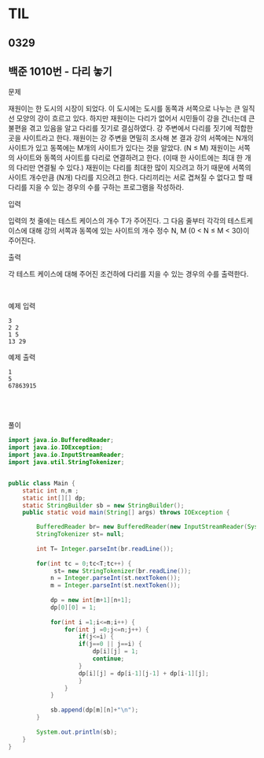 # TIL

## 0329

## 백준 1010번 - 다리 놓기<br>

문제 <br>

재원이는 한 도시의 시장이 되었다. 이 도시에는 도시를 동쪽과 서쪽으로 나누는 큰 일직선 모양의 강이 흐르고 있다. 하지만 재원이는 다리가 없어서 시민들이 강을 건너는데 큰 불편을 겪고 있음을 알고 다리를 짓기로 결심하였다. 강 주변에서 다리를 짓기에 적합한 곳을 사이트라고 한다. 재원이는 강 주변을 면밀히 조사해 본 결과 강의 서쪽에는 N개의 사이트가 있고 동쪽에는 M개의 사이트가 있다는 것을 알았다. (N ≤ M)
재원이는 서쪽의 사이트와 동쪽의 사이트를 다리로 연결하려고 한다. (이때 한 사이트에는 최대 한 개의 다리만 연결될 수 있다.) 재원이는 다리를 최대한 많이 지으려고 하기 때문에 서쪽의 사이트 개수만큼 (N개) 다리를 지으려고 한다. 다리끼리는 서로 겹쳐질 수 없다고 할 때 다리를 지을 수 있는 경우의 수를 구하는 프로그램을 작성하라.


입력

입력의 첫 줄에는 테스트 케이스의 개수 T가 주어진다. 그 다음 줄부터 각각의 테스트케이스에 대해 강의 서쪽과 동쪽에 있는 사이트의 개수 정수 N, M (0 < N ≤ M < 30)이 주어진다.

출력

각 테스트 케이스에 대해 주어진 조건하에 다리를 지을 수 있는 경우의 수를 출력한다.

<br>

예제 입력
```
3
2 2
1 5
13 29
```
예제 출력
```
1
5
67863915
```
<br>

<br>

풀이
```java
import java.io.BufferedReader;
import java.io.IOException;
import java.io.InputStreamReader;
import java.util.StringTokenizer;


public class Main {
	static int n,m ;
	static int[][] dp;
	static StringBuilder sb = new StringBuilder();
	public static void main(String[] args) throws IOException {

		BufferedReader br= new BufferedReader(new InputStreamReader(System.in));
		StringTokenizer st= null;
		
		int T= Integer.parseInt(br.readLine());
		
		for(int tc = 0;tc<T;tc++) {
			 st= new StringTokenizer(br.readLine());
			n = Integer.parseInt(st.nextToken());
			m = Integer.parseInt(st.nextToken());
		
			dp = new int[m+1][n+1];
			dp[0][0] = 1;
			
			for(int i =1;i<=m;i++) {
				for(int j =0;j<=n;j++) {
					if(j<=i) {
					if(j==0 || j==i) { 
						dp[i][j] = 1;
						continue;
					}
					dp[i][j] = dp[i-1][j-1] + dp[i-1][j];
					}
				}
			}
			
			sb.append(dp[m][n]+"\n");
		}
		
		System.out.println(sb);
	}
}

```
